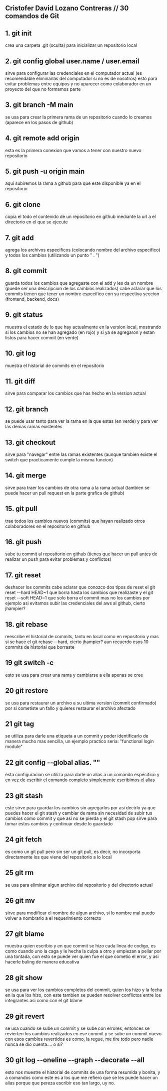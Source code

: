 ## Cristofer David Lozano Contreras // 30 comandos de Git

## 1. git init
crea una carpeta .git (oculta) para inicializar un repositorio local

## 2. git config global user.name / user.email
sirve para configurar las credenciales en el computador actual (es recomendable 
eliminarlas del computador si no es de nosotros) esto para evitar problemas entre equipos y 
no aparecer como colaborador en un proyecto del que no formamos parte

## 3. git branch -M main
se usa para crear la primera rama de un repositorio cuando lo creamos (aparece en los pasos de 
github)

## 4. git remote add origin <url>
esta es la primera conexion que vamos a tener con nuestro nuevo repositorio

## 5. git push -u origin main
aqui subiremos la rama a github para que este disponible ya en el repositorio

## 6. git clone
copia el todo el contenido de un repositorio en github mediante la url a el directorio en el que 
se ejecute

## 7. git add
agrega los archivos especificos (colocando nombre del archivo especifico) y todos los cambios (utilizando 
un punto " . ")

## 8. git commit
guarda todos los cambios que agregaste con el add y les da un nombre (puede ser una descripcion de los cambios realizados)
cabe aclarar que los commits tienen que tener un nombre especifico con su respectiva seccion (frontend, backend, docs)

## 9. git status
muestra el estado de lo que hay actualmente en la version local, mostrando si los cambios no se han agregado (en rojo) 
y si ya se agregaron y estan listos para hacer commit (en verde)

## 10. git log
muestra el historial de commits en el repositorio

## 11. git diff
sirve para comparar los cambios que has hecho en la version actual 

## 12. git branch
se puede usar tanto para ver la rama en la que estas (en verde) y para ver las demas ramas existentes

## 13. git checkout
sirve para "navegar" entre las ramas existentes (aunque tambien existe el switch que practicamente cumple la misma funcion)

## 14. git merge
sirve para traer los cambios de otra rama a la rama actual (tambien se puede hacer un pull request en la parte grafica de github)

## 15. git pull
trae todos los cambios nuevos (commits) que hayan realizado otros colaboradores en el repositorio en github

## 16. git push
sube tu commit al repositorio en github (tienes que hacer un pull antes de realizar un push para evitar problemas y conflictos)

## 17. git reset
deshacer los commits cabe aclarar que conozco dos tipos de reset el git reset --hard HEAD~1 que borra hasta los cambios que 
realizaste y el git reset --soft HEAD~1 que solo borra el commit mas no los cambios
por ejemplo asi evitamos subir las credenciales del aws al github, cierto jhampier?

## 18. git rebase
reescribe el historial de commits, tanto en local como en repositorio y mas si se hace el git rebase --hard, cierto jhampier? 
aun recuerdo esos 10 commits de historial que borraste

## 19 git switch -c <nombre de la rama>
esto se usa para crear una rama y cambiarse a ella apenas se cree

## 20 git restore

se usa para restaurar un archivo a su ultima version (commit confirmado) por si cometiste un fallo y quieres restaurar el archivo afectado

## 21 git tag

se utiliza para darle una etiqueta a un commit y poder identificarlo de manera mucho mas sencilla, un ejemplo practico seria: "functional login module"

## 22 git config --global alias.<alias que se le va a dar> "<comando que quieres dejar de escribir completo>"
 
esta configuracion se utiliza para darle un alias a un comando especifico y en vez de escribir el comando completo simplemente escribimos el alias

## 23 git stash

este sirve para guardar los cambios sin agregarlos por asi decirlo ya que puedes hacer el git stash y cambiar de rama sin necesidad de subir tus 
cambios como commit y que asi no se pierda y el git stash pop sirve para tomar estos cambios y continuar desde lo guardado

## 24 git fetch

es como un git pull pero sin ser un git pull, es decir, no incorporta directamente los que viene del repositorio a lo local

## 25 git rm <nombre del archivo a eliminar>

se usa para eliminar algun archivo del repositorio y del directorio actual

## 26 git mv <nombre archivo antiguo> <nombre actualizado>

sirve para modificar el nombre de algun archivo, si lo nombre mal puedo volver a nombrarlo a el requerimiento correcto

## 27 git blame <nombre del archivo>

muestra quien escribio y en que commit se hizo cada linea de codigo, es como cuando uno la caga y le hecha la culpa a otro y empiezan a peliar por
una tontada, con esto se puede ver quien fue el que cometio el error, y asi hacerle buling de manera educativa

## 28 git show <id del commit del cual se quiere ver la informacion>

se usa para ver los cambios completos del commit, quien los hizo y la fecha en la que los hizo, con este tambien se pueden resolver conflictos entre 
los integrantes asi como con el git blame

## 29 git revert <id del commit que se quiere revertir>

se usa cuando se sube un commit y se sube con errores, entonces se revierten los cambios realizados en ese commit y se sube un commit nuevo con esos 
cambios revertidos es como, la regue, me tire todo pero nadie nunca se dio cuenta.... o si?

## 30 git log --oneline --graph --decorate --all

esto nos muestre el historial de commits de una forma resumida y bonita, y a comandos como este es a los que me refiero que se les puede hacer un alias
porque que pereza escribir eso tan largo, uy no.